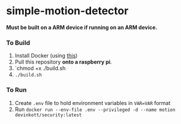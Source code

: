 # simple-motion-detector

**Must be built on a ARM device if running on an ARM device.**

### To Build

1. Install Docker (using [this](https://phoenixnap.com/kb/docker-on-raspberry-pi))
2. Pull this repository **onto a raspberry pi**.
3. `chmod +x ./build.sh
4. `./build.sh`

### To Run

1. Create `.env` file to hold environment variables in `VAR=VAR` format
2. Run `docker run --env-file .env --privileged -d --name motion devinkott/security:latest`
